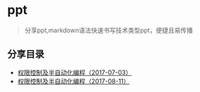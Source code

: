 # ppt
> 分享ppt,markdown语法快速书写技术类型ppt，便捷且易传播

## 分享目录
- [权限控制及半自动化编程（2017-07-03）](https://github.com/yangqihua/ppt/blob/master/2017-07-03/presentation.md)
- [权限控制及半自动化编程（2017-08-11）](https://github.com/yangqihua/ppt/blob/master/2017-08-11/presentation.md)
